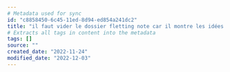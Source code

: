 ```yaml
---
# Metadata used for sync
id: "c8858450-6c45-11ed-8d94-ed854a241dc2"
title: "il faut vider le dossier fletting note car il montre les idées non-prévues"
# Extracts all tags in content into the metadata
tags: []
source: ""
created_date: "2022-11-24"
modified_date: "2022-12-03"
---
```

